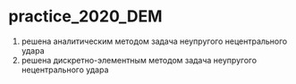 # practice_2020_DEM
1) решена аналитическим методом задача неупругого нецентрального удара
1) решена дискретно-элементным методом задача неупругого нецентрального удара
